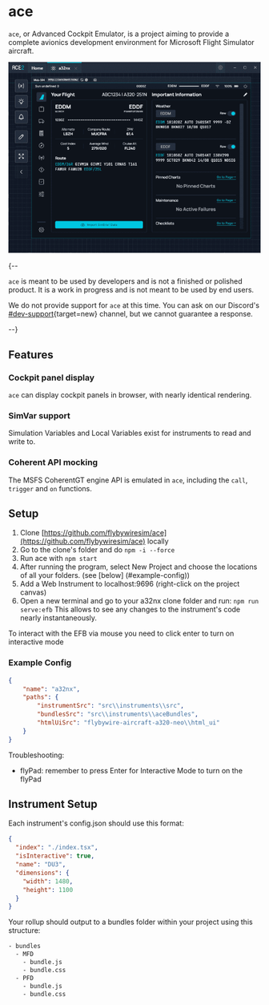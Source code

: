 # ace 

`ace`, or Advanced Cockpit Emulator, is a project aiming to provide a complete avionics development environment for Microsoft Flight Simulator aircraft.

![img.png](../assets/fbw-projects/ace-efb.png)

{--

`ace` is meant to be used by developers and is not a finished or polished product. It is a work in progress and is 
not meant to be used by end users.

We do not provide support for `ace` at this time. You can ask on our Discord's 
[#dev-support](https://discord.com/channels/738864299392630914/747622836381810739){target=new} channel, but we cannot
guarantee a response.

--}

## Features

### Cockpit panel display

`ace` can display cockpit panels in browser, with nearly identical rendering.

### SimVar support

Simulation Variables and Local Variables exist for instruments to read and write to.

### Coherent API mocking

The MSFS CoherentGT engine API is emulated in `ace`, including the `call`, `trigger` and `on` functions.

## Setup

1. Clone [https://github.com/flybywiresim/ace](https://github.com/flybywiresim/ace) locally
2. Go to the clone's folder and do `npm -i --force`
3. Run ace with `npm start`
4. After running the program, select New Project and choose the locations of all your folders. (see [below] (#example-config))
5. Add a Web Instrument to localhost:9696 (right-click on the project canvas)
6. Open a new terminal and go to your a32nx clone folder and run: `npm run serve:efb`
     This allows to see any changes to the instrument's code nearly instantaneously. 

To interact with the EFB via mouse you need to click enter to turn on interactive mode

### Example Config

```json title="Example Configuration for ace"
{
	"name": "a32nx",
	"paths": {
		"instrumentSrc": "src\\instruments\\src",
		"bundlesSrc": "src\\instruments\\aceBundles",
		"htmlUiSrc": "flybywire-aircraft-a320-neo\\html_ui"
	}
}
```

Troubleshooting:

- flyPad: remember to press Enter for Interactive Mode to turn on the flyPad

## Instrument Setup

Each instrument's config.json should use this format:
```json title="Example Instrument Configuration"
{
  "index": "./index.tsx",
  "isInteractive": true,
  "name": "DU3",
  "dimensions": {
    "width": 1480,
    "height": 1100
  }
}
```

Your rollup should output to a bundles folder within your project using this structure:
``` title="Example Folder Structure"
- bundles
  - MFD
    - bundle.js
    - bundle.css
  - PFD
    - bundle.js
    - bundle.css
```



